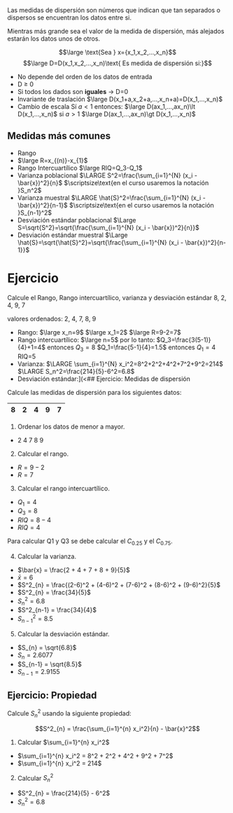 Las medidas de dispersión son números que indican que tan separados o dispersos se encuentran los datos entre si.

Mientras más grande sea el valor de la medida de dispersión, más alejados estarán los datos unos de otros.

$$\large \text{Sea } x={x_1,x_2,...,x_n}$$
$$\large D=D(x_1,x_2,...,x_n)\text{ Es medida de dispersión si:}$$ 
- No depende del orden de los datos de entrada
- D $\ge$ 0
- Si todos los dados son **iguales** -> D=0
- Invariante de traslación
  $\large D(x_1+a,x_2+a,...,x_n+a)=D(x_1,...,x_n)$
- Cambio de escala
  Sí $a<1$ entonces:
  $\large D(ax_1,...,ax_n)\lt D(x_1,...,x_n)$
  si $a>1$
  $\large D(ax_1,...,ax_n)\gt D(x_1,...,x_n)$
## Medidas más comunes
- Rango
- $\large R=x_{(n)}-x_{1}$
- Rango Intercuartílico
  $\large RIQ=Q_3-Q_1$
- Varianza poblacional
  $\LARGE S^2=\frac{\sum_{i=1}^{N} (x_i - \bar{x})^2}{n}$
  $\scriptsize\text{en el curso usaremos la notación }S_n^2$
- Varianza muestral
  $\LARGE \hat{S}^2=\frac{\sum_{i=1}^{N} (x_i - \bar{x})^2}{n-1}$
  $\scriptsize\text{en el curso usaremos la notación }S_{n-1}^2$
- Desviación estándar poblacional
  $\Large S=\sqrt{S^2}=\sqrt{\frac{\sum_{i=1}^{N} (x_i - \bar{x})^2}{n}}$
- Desviación estándar muestral
  $\Large \hat{S}=\sqrt{\hat{S}^2}=\sqrt{\frac{\sum_{i=1}^{N} (x_i - \bar{x})^2}{n-1}}$
# Ejercicio
Calcule el Rango, Rango intercuartílico, varianza y desviación  estándar
8, 2, 4, 9, 7

valores ordenados: 2, 4, 7, 8, 9

- Rango:
    $\large x_n=9$
    $\large x_1=2$
    $\large R=9-2=7$
- Rango intercuartílico:
      $\large n=5$ por lo tanto:
      $Q_3=\frac{3(5-1)}{4}+1=4$ entonces $Q_3=8$
      $Q_1=\frac{5-1}{4}=1.5$ entonces $Q_1=4$
      RIQ=5
- Varianza:
  $\LARGE \sum_{i=1}^{N} x_i^2=8^2+2^2+4^2+7^2+9^2=214$
  $\LARGE S_n^2=\frac{214}{5}-6^2=6.8$
- Desviación estándar:](<## Ejercicio: Medidas de dispersión

Calcule las medidas de dispersión para los siguientes datos:

| 8   | 2   | 4   | 9   | 7   |
| --- | --- | --- | --- | --- |

1. Ordenar los datos de menor a mayor.

- 2 4 7 8 9

2. Calcular el rango.

- $R = 9 - 2$
- $R = 7$

3. Calcular el rango intercuartílico.

- $Q_1 = 4$
- $Q_3 = 8$
- $RIQ = 8 - 4$
- $RIQ = 4$

Para calcular Q1 y Q3 se debe calcular el $C_{0.25}$ y el $C_{0.75}$.

4. Calcular la varianza.

- $\bar{x} = \frac{2 + 4 + 7 + 8 + 9}{5}$
- $\bar{x} = 6$
- $S^2_{n} = \frac{(2-6)^2 + (4-6)^2 + (7-6)^2 + (8-6)^2 + (9-6)^2}{5}$
- $S^2_{n} = \frac{34}{5}$
- $S^2_{n} = 6.8$
- $S^2_{n-1} = \frac{34}{4}$
- $S^2_{n-1} = 8.5$

5. Calcular la desviación estándar.

- $S_{n} = \sqrt{6.8}$
- $S_{n} = 2.6077$
- $S_{n-1} = \sqrt{8.5}$
- $S_{n-1} = 2.9155$

## Ejercicio: Propiedad

Calcule $S^2_{n}$ usando la siguiente propiedad:

$$S^2_{n} = \frac{\sum_{i=1}^{n} x_i^2}{n} - \bar{x}^2$$

1. Calcular $\sum_{i=1}^{n} x_i^2$

- $\sum_{i=1}^{n} x_i^2 = 8^2 + 2^2 + 4^2 + 9^2 + 7^2$
- $\sum_{i=1}^{n} x_i^2 = 214$

2. Calcular $S^2_{n}$

- $S^2_{n} = \frac{214}{5} - 6^2$
- $S^2_{n} = 6.8$
